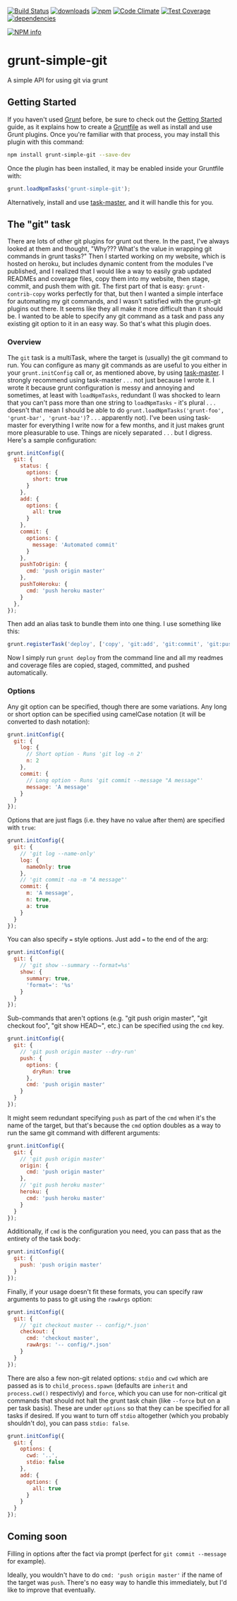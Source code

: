 [![Build Status](https://travis-ci.org/tandrewnichols/grunt-simple-git.png)](https://travis-ci.org/tandrewnichols/grunt-simple-git) [![downloads](http://img.shields.io/npm/dm/grunt-simple-git.svg)](https://npmjs.org/package/grunt-simple-git) [![npm](http://img.shields.io/npm/v/grunt-simple-git.svg)](https://npmjs.org/package/grunt-simple-git) [![Code Climate](https://codeclimate.com/github/tandrewnichols/grunt-simple-git/badges/gpa.svg)](https://codeclimate.com/github/tandrewnichols/grunt-simple-git) [![Test Coverage](https://codeclimate.com/github/tandrewnichols/grunt-simple-git/badges/coverage.svg)](https://codeclimate.com/github/tandrewnichols/grunt-simple-git) [![dependencies](https://david-dm.org/tandrewnichols/grunt-simple-git.png)](https://david-dm.org/tandrewnichols/grunt-simple-git)

[![NPM info](https://nodei.co/npm/grunt-simple-git.png?downloads=true)](https://nodei.co/npm/grunt-simple-git.png?downloads=true)

# grunt-simple-git

A simple API for using git via grunt

## Getting Started

If you haven't used [Grunt](http://gruntjs.com/) before, be sure to check out the [Getting Started](http://gruntjs.com/getting-started) guide, as it explains how to create a [Gruntfile](http://gruntjs.com/sample-gruntfile) as well as install and use Grunt plugins. Once you're familiar with that process, you may install this plugin with this command:

```bash
npm install grunt-simple-git --save-dev
```

Once the plugin has been installed, it may be enabled inside your Gruntfile with:

```javascript
grunt.loadNpmTasks('grunt-simple-git');
```

Alternatively, install and use [task-master](https://github.com/tandrewnichols/task-master), and it will handle this for you.

## The "git" task

There are lots of other git plugins for grunt out there. In the past, I've always looked at them and thought, "Why??? What's the value in wrapping git commands in grunt tasks?" Then I started working on my website, which is hosted on heroku, but includes dynamic content from the modules I've published, and I realized that I would like a way to easily grab updated READMEs and coverage files, copy them into my website, then stage, commit, and push them with git. The first part of that is easy: `grunt-contrib-copy` works perfectly for that, but then I wanted a simple interface for automating my git commands, and I wasn't satisfied with the grunt-git plugins out there. It seems like they all make it more difficult than it should be. I wanted to be able to specify any git command as a task and pass any existing git option to it in an easy way. So that's what this plugin does.

### Overview

The `git` task is a multiTask, where the target is (usually) the git command to run. You can configure as many git commands as are useful to you either in your `grunt.initConfig` call or, as mentioned above, by using [task-master](https://github.com/tandrewnichols/task-master). I strongly recommend using task-master . . . not just because I wrote it. I wrote it because grunt configuration is messy and annoying and sometimes, at least with `loadNpmTasks`, redundant (I was shocked to learn that you can't pass more than one string to `loadNpmTasks` - it's plural . . . doesn't that mean I should be able to do `grunt.loadNpmTasks('grunt-foo', 'grunt-bar', 'grunt-baz')`? . . . apparently not). I've been using task-master for everything I write now for a few months, and it just makes grunt more pleasurable to use. Things are nicely separated . . . but I digress. Here's a sample configuration:

```javascript
grunt.initConfig({
  git: {
    status: {
      options: {
        short: true
      }
    },
    add: {
      options: {
        all: true
      }
    },
    commit: {
      options: {
        message: 'Automated commit'
      }
    },
    pushToOrigin: {
      cmd: 'push origin master'
    },
    pushToHeroku: {
      cmd: 'push heroku master'
    }
  },
});
```

Then add an alias task to bundle them into one thing. I use something like this:

```javascript
grunt.registerTask('deploy', ['copy', 'git:add', 'git:commit', 'git:pushToOrigin', 'git:pushToHeroku']);
```

Now I simply run `grunt deploy` from the command line and all my readmes and coverage files are copied, staged, committed, and pushed automatically.

### Options

Any git option can be specified, though there are some variations. Any long or short option can be specified using camelCase notation (it will be converted to dash notation):

```javascript
grunt.initConfig({
  git: {
    log: {
      // Short option - Runs 'git log -n 2'
      n: 2
    },
    commit: {
      // Long option - Runs 'git commit --message "A message"'
      message: 'A message'
    }
  }
});
```

Options that are just flags (i.e. they have no value after them) are specified with `true`:

```javascript
grunt.initConfig({
  git: {
    // 'git log --name-only'
    log: {
      nameOnly: true
    },
    // 'git commit -na -m "A message"'
    commit: {
      m: 'A message',
      n: true,
      a: true
    }
  }
});
```

You can also specify `=` style options. Just add `=` to the end of the arg:

```javascript
grunt.initConfig({
  git: {
    // 'git show --summary --format=%s'
    show: {
      summary: true,
      'format=': '%s'
    }
  }
});
```

Sub-commands that aren't options (e.g. "git push origin master", "git checkout foo", "git show HEAD~", etc.) can be specified using the `cmd` key.

```javascript
grunt.initConfig({
  git: {
    // 'git push origin master --dry-run'
    push: {
      options: {
        dryRun: true
      },
      cmd: 'push origin master'
    }
  }
});
```

It might seem redundant specifying `push` as part of the `cmd` when it's the name of the target, but that's because the `cmd` option doubles as a way to run the same git command with different arguments:

```javascript
grunt.initConfig({
  git: {
    // 'git push origin master'
    origin: {
      cmd: 'push origin master'
    },
    // 'git push heroku master'
    heroku: {
      cmd: 'push heroku master'
    }
  }
});
```

Additionally, if `cmd` is the configuration you need, you can pass that as the entirety of the task body:

```javascript
grunt.initConfig({
  git: {
    push: 'push origin master'
  }
});
```

Finally, if your usage doesn't fit these formats, you can specify raw arguments to pass to git using the `rawArgs` option:

```javascript
grunt.initConfig({
  git: {
    // 'git checkout master -- config/*.json'
    checkout: {
      cmd: 'checkout master',
      rawArgs: '-- config/*.json'
    }
  }
});
```

There are also a few non-git related options: `stdio` and `cwd` which are passed as is to `child_process.spawn` (defaults are `inherit` and `process.cwd()` respectivly) and `force`, which you can use for non-critical git commands that should not halt the grunt task chain (like `--force` but on a per task basis). These are under `options` so that they can be specified for all tasks if desired. If you want to turn off `stdio` altogether (which you probably shouldn't do), you can pass `stdio: false`.

```javascript
grunt.initConfig({
  git: {
    options: {
      cwd: '..',
      stdio: false
    },
    add: {
      options: {
        all: true
      }
    }
  }
});
```

## Coming soon

Filling in options after the fact via prompt (perfect for `git commit --message` for example).

Ideally, you wouldn't have to do `cmd: 'push origin master'` if the name of the target was `push`. There's no easy way to handle this immediately, but I'd like to improve that eventually.
